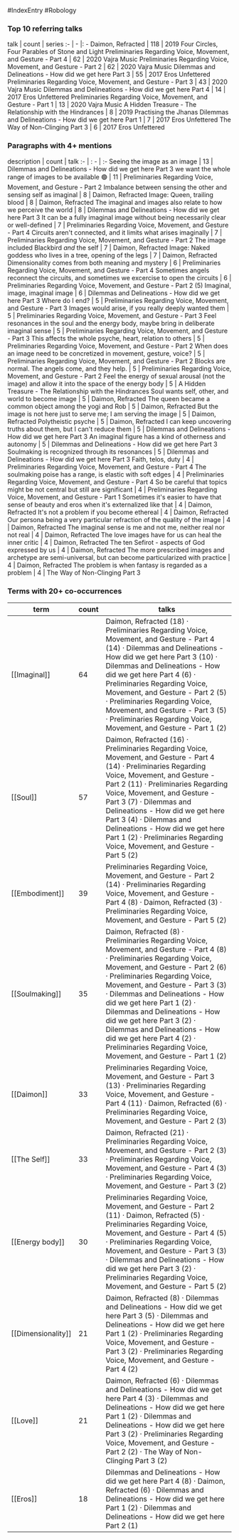 #IndexEntry #Robology

### Top 10 referring talks
talk | count | series
:- | - |: -
<a data-href="Daimon, Refracted" class="internal-link">Daimon, Refracted</a> | 118 | <a data-href="2019 Four Circles, Four Parables of Stone and Light" class="internal-link">2019 Four Circles, Four Parables of Stone and Light</a>
<a data-href="Preliminaries Regarding Voice, Movement, and Gesture - Part 4" class="internal-link">Preliminaries Regarding Voice, Movement, and Gesture - Part 4</a> | 62 | <a data-href="2020 Vajra Music" class="internal-link">2020 Vajra Music</a>
<a data-href="Preliminaries Regarding Voice, Movement, and Gesture - Part 2" class="internal-link">Preliminaries Regarding Voice, Movement, and Gesture - Part 2</a> | 62 | <a data-href="2020 Vajra Music" class="internal-link">2020 Vajra Music</a>
<a data-href="Dilemmas and Delineations - How did we get here Part 3" class="internal-link">Dilemmas and Delineations - How did we get here Part 3</a> | 55 | <a data-href="2017 Eros Unfettered" class="internal-link">2017 Eros Unfettered</a>
<a data-href="Preliminaries Regarding Voice, Movement, and Gesture - Part 3" class="internal-link">Preliminaries Regarding Voice, Movement, and Gesture - Part 3</a> | 43 | <a data-href="2020 Vajra Music" class="internal-link">2020 Vajra Music</a>
<a data-href="Dilemmas and Delineations - How did we get here Part 4" class="internal-link">Dilemmas and Delineations - How did we get here Part 4</a> | 14 | <a data-href="2017 Eros Unfettered" class="internal-link">2017 Eros Unfettered</a>
<a data-href="Preliminaries Regarding Voice, Movement, and Gesture - Part 1" class="internal-link">Preliminaries Regarding Voice, Movement, and Gesture - Part 1</a> | 13 | <a data-href="2020 Vajra Music" class="internal-link">2020 Vajra Music</a>
<a data-href="A Hidden Treasure - The Relationship with the Hindrances" class="internal-link">A Hidden Treasure - The Relationship with the Hindrances</a> | 8 | <a data-href="2019 Practising the Jhanas" class="internal-link">2019 Practising the Jhanas</a>
<a data-href="Dilemmas and Delineations - How did we get here Part 1" class="internal-link">Dilemmas and Delineations - How did we get here Part 1</a> | 7 | <a data-href="2017 Eros Unfettered" class="internal-link">2017 Eros Unfettered</a>
<a data-href="The Way of Non-Clinging Part 3" class="internal-link">The Way of Non-Clinging Part 3</a> | 6 | <a data-href="2017 Eros Unfettered" class="internal-link">2017 Eros Unfettered</a>

### Paragraphs with 4+ mentions
description | count | talk
:- | : - | :-
<a aria-label-position="top" aria-label="Dilemmas and Delineations - How did we get here Part 3 > Seeing the image as an image" data-href="Dilemmas and Delineations - How did we get here Part 3#Seeing the image as an image" class="internal-link">Seeing the image as an image</a> | 13 | <a data-href="Dilemmas and Delineations - How did we get here Part 3" class="internal-link">Dilemmas and Delineations - How did we get here Part 3</a>
<a aria-label-position="top" aria-label="Preliminaries Regarding Voice, Movement, and Gesture - Part 2 > we want the whole range of images to be available 🟢" data-href="Preliminaries Regarding Voice, Movement, and Gesture - Part 2#we want the whole range of images to be available 🟢" class="internal-link">we want the whole range of images to be available 🟢</a> | 11 | <a data-href="Preliminaries Regarding Voice, Movement, and Gesture - Part 2" class="internal-link">Preliminaries Regarding Voice, Movement, and Gesture - Part 2</a>
<a aria-label-position="top" aria-label="Daimon, Refracted > Imbalance between sensing the other and sensing self as imaginal" data-href="Daimon, Refracted#Imbalance between sensing the other and sensing self as imaginal" class="internal-link">Imbalance between sensing the other and sensing self as imaginal</a> | 8 | <a data-href="Daimon, Refracted" class="internal-link">Daimon, Refracted</a>
<a aria-label-position="top" aria-label="Daimon, Refracted > Image Queen trailing blood" data-href="Daimon, Refracted#Image Queen trailing blood" class="internal-link">Image: Queen, trailing blood</a> | 8 | <a data-href="Daimon, Refracted" class="internal-link">Daimon, Refracted</a>
<a aria-label-position="top" aria-label="Dilemmas and Delineations - How did we get here Part 3 > The imaginal and images also relate to how we perceive the world" data-href="Dilemmas and Delineations - How did we get here Part 3#The imaginal and images also relate to how we perceive the world" class="internal-link">The imaginal and images also relate to how we perceive the world</a> | 8 | <a data-href="Dilemmas and Delineations - How did we get here Part 3" class="internal-link">Dilemmas and Delineations - How did we get here Part 3</a>
<a aria-label-position="top" aria-label="Preliminaries Regarding Voice, Movement, and Gesture - Part 4 > It can be a fully imaginal image without being necessarily clear or well-defined" data-href="Preliminaries Regarding Voice, Movement, and Gesture - Part 4#It can be a fully imaginal image without being necessarily clear or well-defined" class="internal-link">It can be a fully imaginal image without being necessarily clear or well-defined</a> | 7 | <a data-href="Preliminaries Regarding Voice, Movement, and Gesture - Part 4" class="internal-link">Preliminaries Regarding Voice, Movement, and Gesture - Part 4</a>
<a aria-label-position="top" aria-label="Preliminaries Regarding Voice, Movement, and Gesture - Part 2 > Circuits arent connected and it limits what arises imaginally" data-href="Preliminaries Regarding Voice, Movement, and Gesture - Part 2#Circuits aren't connected and it limits what arises imaginally" class="internal-link">Circuits aren&#x27;t connected, and it limits what arises imaginally</a> | 7 | <a data-href="Preliminaries Regarding Voice, Movement, and Gesture - Part 2" class="internal-link">Preliminaries Regarding Voice, Movement, and Gesture - Part 2</a>
<a aria-label-position="top" aria-label="Daimon, Refracted > The image included Blackbird _and_ the self" data-href="Daimon, Refracted#The image included Blackbird _and_ the self" class="internal-link">The image included Blackbird _and_ the self</a> | 7 | <a data-href="Daimon, Refracted" class="internal-link">Daimon, Refracted</a>
<a aria-label-position="top" aria-label="Daimon, Refracted > Image Naked goddess who lives in a tree opening of the legs" data-href="Daimon, Refracted#Image Naked goddess who lives in a tree opening of the legs" class="internal-link">Image: Naked goddess who lives in a tree, opening of the legs</a> | 7 | <a data-href="Daimon, Refracted" class="internal-link">Daimon, Refracted</a>
<a aria-label-position="top" aria-label="Preliminaries Regarding Voice, Movement, and Gesture - Part 4 > Dimensionality comes from both meaning and mystery" data-href="Preliminaries Regarding Voice, Movement, and Gesture - Part 4#Dimensionality comes from both meaning and mystery" class="internal-link">Dimensionality comes from both meaning and mystery</a> | 6 | <a data-href="Preliminaries Regarding Voice, Movement, and Gesture - Part 4" class="internal-link">Preliminaries Regarding Voice, Movement, and Gesture - Part 4</a>
<a aria-label-position="top" aria-label="Preliminaries Regarding Voice, Movement, and Gesture - Part 2 > Sometimes angels reconnect the circuits and sometimes we excercise to open the circuits" data-href="Preliminaries Regarding Voice, Movement, and Gesture - Part 2#Sometimes angels reconnect the circuits and sometimes we excercise to open the circuits" class="internal-link">Sometimes angels reconnect the circuits, and sometimes we excercise to open the circuits</a> | 6 | <a data-href="Preliminaries Regarding Voice, Movement, and Gesture - Part 2" class="internal-link">Preliminaries Regarding Voice, Movement, and Gesture - Part 2</a>
<a aria-label-position="top" aria-label="Dilemmas and Delineations - How did we get here Part 3 > 5 Imaginal image imaginal image" data-href="Dilemmas and Delineations - How did we get here Part 3#5 Imaginal image imaginal image" class="internal-link">(5) Imaginal, image, imaginal image</a> | 6 | <a data-href="Dilemmas and Delineations - How did we get here Part 3" class="internal-link">Dilemmas and Delineations - How did we get here Part 3</a>
<a aria-label-position="top" aria-label="Preliminaries Regarding Voice, Movement, and Gesture - Part 3 > Where do I end" data-href="Preliminaries Regarding Voice, Movement, and Gesture - Part 3#Where do I end" class="internal-link">Where do I end?</a> | 5 | <a data-href="Preliminaries Regarding Voice, Movement, and Gesture - Part 3" class="internal-link">Preliminaries Regarding Voice, Movement, and Gesture - Part 3</a>
<a aria-label-position="top" aria-label="Preliminaries Regarding Voice, Movement, and Gesture - Part 3 > Images would arise if you really deeply wanted them" data-href="Preliminaries Regarding Voice, Movement, and Gesture - Part 3#Images would arise if you really deeply wanted them" class="internal-link">Images would arise, if you really deeply wanted them</a> | 5 | <a data-href="Preliminaries Regarding Voice, Movement, and Gesture - Part 3" class="internal-link">Preliminaries Regarding Voice, Movement, and Gesture - Part 3</a>
<a aria-label-position="top" aria-label="Preliminaries Regarding Voice, Movement, and Gesture - Part 3 > Feel resonances in the soul and the energy body maybe bring in deliberate imaginal sense" data-href="Preliminaries Regarding Voice, Movement, and Gesture - Part 3#Feel resonances in the soul and the energy body maybe bring in deliberate imaginal sense" class="internal-link">Feel resonances in the soul and the energy body, maybe bring in deliberate imaginal sense</a> | 5 | <a data-href="Preliminaries Regarding Voice, Movement, and Gesture - Part 3" class="internal-link">Preliminaries Regarding Voice, Movement, and Gesture - Part 3</a>
<a aria-label-position="top" aria-label="Preliminaries Regarding Voice, Movement, and Gesture - Part 2 > This affects the whole psyche heart relation to others" data-href="Preliminaries Regarding Voice, Movement, and Gesture - Part 2#This affects the whole psyche heart relation to others" class="internal-link">This affects the whole psyche, heart, relation to others</a> | 5 | <a data-href="Preliminaries Regarding Voice, Movement, and Gesture - Part 2" class="internal-link">Preliminaries Regarding Voice, Movement, and Gesture - Part 2</a>
<a aria-label-position="top" aria-label="Preliminaries Regarding Voice, Movement, and Gesture - Part 2 > When does an image need to be concretized in movement gesture voice" data-href="Preliminaries Regarding Voice, Movement, and Gesture - Part 2#When does an image need to be concretized in movement gesture voice" class="internal-link">When does an image need to be concretized in movement, gesture, voice?</a> | 5 | <a data-href="Preliminaries Regarding Voice, Movement, and Gesture - Part 2" class="internal-link">Preliminaries Regarding Voice, Movement, and Gesture - Part 2</a>
<a aria-label-position="top" aria-label="Preliminaries Regarding Voice, Movement, and Gesture - Part 2 > Blocks are normal The angels come and they help " data-href="Preliminaries Regarding Voice, Movement, and Gesture - Part 2#Blocks are normal The angels come and they help " class="internal-link">Blocks are normal. The angels come, and they help.</a> | 5 | <a data-href="Preliminaries Regarding Voice, Movement, and Gesture - Part 2" class="internal-link">Preliminaries Regarding Voice, Movement, and Gesture - Part 2</a>
<a aria-label-position="top" aria-label="A Hidden Treasure - The Relationship with the Hindrances > Feel the energy of sexual arousal not the image and allow it into the space of the energy body" data-href="A Hidden Treasure - The Relationship with the Hindrances#Feel the energy of sexual arousal not the image and allow it into the space of the energy body" class="internal-link">Feel the energy of sexual arousal (not the image) and allow it into the space of the energy body</a> | 5 | <a data-href="A Hidden Treasure - The Relationship with the Hindrances" class="internal-link">A Hidden Treasure - The Relationship with the Hindrances</a>
<a aria-label-position="top" aria-label="Daimon, Refracted > Soul wants self other and world to become image" data-href="Daimon, Refracted#Soul wants self other and world to become image" class="internal-link">Soul wants self, other, and world to become image</a> | 5 | <a data-href="Daimon, Refracted" class="internal-link">Daimon, Refracted</a>
<a aria-label-position="top" aria-label="Daimon, Refracted > The queen became a common object among the yogi and Rob" data-href="Daimon, Refracted#The queen became a common object among the yogi and Rob" class="internal-link">The queen became a common object among the yogi and Rob</a> | 5 | <a data-href="Daimon, Refracted" class="internal-link">Daimon, Refracted</a>
<a aria-label-position="top" aria-label="Daimon, Refracted > But the image is not here just to serve me; I am serving the image" data-href="Daimon, Refracted#But the image is not here just to serve me; I am serving the image" class="internal-link">But the image is not here just to serve me; I am serving the image</a> | 5 | <a data-href="Daimon, Refracted" class="internal-link">Daimon, Refracted</a>
<a aria-label-position="top" aria-label="Daimon, Refracted > Polytheistic psyche" data-href="Daimon, Refracted#Polytheistic psyche" class="internal-link">Polytheistic psyche</a> | 5 | <a data-href="Daimon, Refracted" class="internal-link">Daimon, Refracted</a>
<a aria-label-position="top" aria-label="Dilemmas and Delineations - How did we get here Part 3 > I can keep uncovering truths about them but I cant reduce them" data-href="Dilemmas and Delineations - How did we get here Part 3#I can keep uncovering truths about them but I can't reduce them" class="internal-link">I can keep uncovering truths about them, but I can&#x27;t reduce them</a> | 5 | <a data-href="Dilemmas and Delineations - How did we get here Part 3" class="internal-link">Dilemmas and Delineations - How did we get here Part 3</a>
<a aria-label-position="top" aria-label="Dilemmas and Delineations - How did we get here Part 3 > An imaginal figure has a kind of otherness and autonomy" data-href="Dilemmas and Delineations - How did we get here Part 3#An imaginal figure has a kind of otherness and autonomy" class="internal-link">An imaginal figure has a kind of otherness and autonomy</a> | 5 | <a data-href="Dilemmas and Delineations - How did we get here Part 3" class="internal-link">Dilemmas and Delineations - How did we get here Part 3</a>
<a aria-label-position="top" aria-label="Dilemmas and Delineations - How did we get here Part 3 > Soulmaking is recognized through its resonances" data-href="Dilemmas and Delineations - How did we get here Part 3#Soulmaking is recognized through its resonances" class="internal-link">Soulmaking is recognized through its resonances</a> | 5 | <a data-href="Dilemmas and Delineations - How did we get here Part 3" class="internal-link">Dilemmas and Delineations - How did we get here Part 3</a>
<a aria-label-position="top" aria-label="Preliminaries Regarding Voice, Movement, and Gesture - Part 4 > Faith telos duty" data-href="Preliminaries Regarding Voice, Movement, and Gesture - Part 4#Faith telos duty" class="internal-link">Faith, telos, duty</a> | 4 | <a data-href="Preliminaries Regarding Voice, Movement, and Gesture - Part 4" class="internal-link">Preliminaries Regarding Voice, Movement, and Gesture - Part 4</a>
<a aria-label-position="top" aria-label="Preliminaries Regarding Voice, Movement, and Gesture - Part 4 > The soulmaking poise has a range is elastic with soft edges" data-href="Preliminaries Regarding Voice, Movement, and Gesture - Part 4#The soulmaking poise has a range is elastic with soft edges" class="internal-link">The soulmaking poise has a range, is elastic with soft edges</a> | 4 | <a data-href="Preliminaries Regarding Voice, Movement, and Gesture - Part 4" class="internal-link">Preliminaries Regarding Voice, Movement, and Gesture - Part 4</a>
<a aria-label-position="top" aria-label="Preliminaries Regarding Voice, Movement, and Gesture - Part 1 > So be careful that topics might be not central but still are significant" data-href="Preliminaries Regarding Voice, Movement, and Gesture - Part 1#So be careful that topics might be not central but still are significant" class="internal-link">So be careful that topics might be not central but still are significant</a> | 4 | <a data-href="Preliminaries Regarding Voice, Movement, and Gesture - Part 1" class="internal-link">Preliminaries Regarding Voice, Movement, and Gesture - Part 1</a>
<a aria-label-position="top" aria-label="Daimon, Refracted > Sometimes its easier to have that sense of beauty and eros when its externalized like that" data-href="Daimon, Refracted#Sometimes it's easier to have that sense of beauty and eros when it's externalized like that" class="internal-link">Sometimes it&#x27;s easier to have that sense of beauty and eros when it&#x27;s externalized like that</a> | 4 | <a data-href="Daimon, Refracted" class="internal-link">Daimon, Refracted</a>
<a aria-label-position="top" aria-label="Daimon, Refracted > Its not a problem if you become ethereal" data-href="Daimon, Refracted#It's not a problem if you become ethereal" class="internal-link">It&#x27;s not a problem if you become ethereal</a> | 4 | <a data-href="Daimon, Refracted" class="internal-link">Daimon, Refracted</a>
<a aria-label-position="top" aria-label="Daimon, Refracted > Our persona being a very particular refraction of the quality of the image" data-href="Daimon, Refracted#Our persona being a very particular refraction of the quality of the image" class="internal-link">Our persona being a very particular refraction of the quality of the image</a> | 4 | <a data-href="Daimon, Refracted" class="internal-link">Daimon, Refracted</a>
<a aria-label-position="top" aria-label="Daimon, Refracted > The imaginal sense is me and not me neither real nor not real" data-href="Daimon, Refracted#The imaginal sense is me and not me neither real nor not real" class="internal-link">The imaginal sense is me and not me, neither real nor not real</a> | 4 | <a data-href="Daimon, Refracted" class="internal-link">Daimon, Refracted</a>
<a aria-label-position="top" aria-label="Daimon, Refracted > The love images have for us can heal the inner critic" data-href="Daimon, Refracted#The love images have for us can heal the inner critic" class="internal-link">The love images have for us can heal the inner critic</a> | 4 | <a data-href="Daimon, Refracted" class="internal-link">Daimon, Refracted</a>
<a aria-label-position="top" aria-label="Daimon, Refracted > The ten Sefirot - aspects of God expressed by us" data-href="Daimon, Refracted#The ten Sefirot - aspects of God expressed by us" class="internal-link">The ten Sefirot - aspects of God expressed by us</a> | 4 | <a data-href="Daimon, Refracted" class="internal-link">Daimon, Refracted</a>
<a aria-label-position="top" aria-label="Daimon, Refracted > The more prescribed images and archetype are semi-universal but can become particularized with practice" data-href="Daimon, Refracted#The more prescribed images and archetype are semi-universal but can become particularized with practice" class="internal-link">The more prescribed images and archetype are semi-universal, but can become particularized with practice</a> | 4 | <a data-href="Daimon, Refracted" class="internal-link">Daimon, Refracted</a>
<a aria-label-position="top" aria-label="The Way of Non-Clinging Part 3 > The problem is when fantasy is regarded as a problem" data-href="The Way of Non-Clinging Part 3#The problem is when fantasy is regarded as a problem" class="internal-link">The problem is when fantasy is regarded as a problem</a> | 4 | <a data-href="The Way of Non-Clinging Part 3" class="internal-link">The Way of Non-Clinging Part 3</a>

### Terms with 20+ co-occurrences
term | count | talks
-|-|-
[[Imaginal]] | 64 | <span class="counts"><a data-href="Daimon, Refracted" class="internal-link">Daimon, Refracted</a> (18) · <a data-href="Preliminaries Regarding Voice, Movement, and Gesture - Part 4" class="internal-link">Preliminaries Regarding Voice, Movement, and Gesture - Part 4</a> (14) · <a data-href="Dilemmas and Delineations - How did we get here Part 3" class="internal-link">Dilemmas and Delineations - How did we get here Part 3</a> (10) · <a data-href="Dilemmas and Delineations - How did we get here Part 4" class="internal-link">Dilemmas and Delineations - How did we get here Part 4</a> (6) · <a data-href="Preliminaries Regarding Voice, Movement, and Gesture - Part 2" class="internal-link">Preliminaries Regarding Voice, Movement, and Gesture - Part 2</a> (5) · <a data-href="Preliminaries Regarding Voice, Movement, and Gesture - Part 3" class="internal-link">Preliminaries Regarding Voice, Movement, and Gesture - Part 3</a> (5) · <a data-href="Preliminaries Regarding Voice, Movement, and Gesture - Part 1" class="internal-link">Preliminaries Regarding Voice, Movement, and Gesture - Part 1</a> (2)</span> 
[[Soul]] | 57 | <span class="counts"><a data-href="Daimon, Refracted" class="internal-link">Daimon, Refracted</a> (16) · <a data-href="Preliminaries Regarding Voice, Movement, and Gesture - Part 4" class="internal-link">Preliminaries Regarding Voice, Movement, and Gesture - Part 4</a> (14) · <a data-href="Preliminaries Regarding Voice, Movement, and Gesture - Part 2" class="internal-link">Preliminaries Regarding Voice, Movement, and Gesture - Part 2</a> (11) · <a data-href="Preliminaries Regarding Voice, Movement, and Gesture - Part 3" class="internal-link">Preliminaries Regarding Voice, Movement, and Gesture - Part 3</a> (7) · <a data-href="Dilemmas and Delineations - How did we get here Part 3" class="internal-link">Dilemmas and Delineations - How did we get here Part 3</a> (4) · <a data-href="Dilemmas and Delineations - How did we get here Part 1" class="internal-link">Dilemmas and Delineations - How did we get here Part 1</a> (2) · <a data-href="Preliminaries Regarding Voice, Movement, and Gesture - Part 5" class="internal-link">Preliminaries Regarding Voice, Movement, and Gesture - Part 5</a> (2)</span> 
[[Embodiment]] | 39 | <span class="counts"><a data-href="Preliminaries Regarding Voice, Movement, and Gesture - Part 2" class="internal-link">Preliminaries Regarding Voice, Movement, and Gesture - Part 2</a> (14) · <a data-href="Preliminaries Regarding Voice, Movement, and Gesture - Part 4" class="internal-link">Preliminaries Regarding Voice, Movement, and Gesture - Part 4</a> (8) · <a data-href="Daimon, Refracted" class="internal-link">Daimon, Refracted</a> (3) · <a data-href="Preliminaries Regarding Voice, Movement, and Gesture - Part 5" class="internal-link">Preliminaries Regarding Voice, Movement, and Gesture - Part 5</a> (2)</span> 
[[Soulmaking]] | 35 | <span class="counts"><a data-href="Daimon, Refracted" class="internal-link">Daimon, Refracted</a> (8) · <a data-href="Preliminaries Regarding Voice, Movement, and Gesture - Part 4" class="internal-link">Preliminaries Regarding Voice, Movement, and Gesture - Part 4</a> (8) · <a data-href="Preliminaries Regarding Voice, Movement, and Gesture - Part 2" class="internal-link">Preliminaries Regarding Voice, Movement, and Gesture - Part 2</a> (6) · <a data-href="Preliminaries Regarding Voice, Movement, and Gesture - Part 3" class="internal-link">Preliminaries Regarding Voice, Movement, and Gesture - Part 3</a> (3) · <a data-href="Dilemmas and Delineations - How did we get here Part 1" class="internal-link">Dilemmas and Delineations - How did we get here Part 1</a> (2) · <a data-href="Dilemmas and Delineations - How did we get here Part 3" class="internal-link">Dilemmas and Delineations - How did we get here Part 3</a> (2) · <a data-href="Dilemmas and Delineations - How did we get here Part 4" class="internal-link">Dilemmas and Delineations - How did we get here Part 4</a> (2) · <a data-href="Preliminaries Regarding Voice, Movement, and Gesture - Part 1" class="internal-link">Preliminaries Regarding Voice, Movement, and Gesture - Part 1</a> (2)</span> 
[[Daimon]] | 33 | <span class="counts"><a data-href="Preliminaries Regarding Voice, Movement, and Gesture - Part 3" class="internal-link">Preliminaries Regarding Voice, Movement, and Gesture - Part 3</a> (13) · <a data-href="Preliminaries Regarding Voice, Movement, and Gesture - Part 4" class="internal-link">Preliminaries Regarding Voice, Movement, and Gesture - Part 4</a> (11) · <a data-href="Daimon, Refracted" class="internal-link">Daimon, Refracted</a> (6) · <a data-href="Preliminaries Regarding Voice, Movement, and Gesture - Part 2" class="internal-link">Preliminaries Regarding Voice, Movement, and Gesture - Part 2</a> (3)</span> 
[[The Self]] | 33 | <span class="counts"><a data-href="Daimon, Refracted" class="internal-link">Daimon, Refracted</a> (21) · <a data-href="Preliminaries Regarding Voice, Movement, and Gesture - Part 2" class="internal-link">Preliminaries Regarding Voice, Movement, and Gesture - Part 2</a> (3) · <a data-href="Preliminaries Regarding Voice, Movement, and Gesture - Part 4" class="internal-link">Preliminaries Regarding Voice, Movement, and Gesture - Part 4</a> (3) · <a data-href="Preliminaries Regarding Voice, Movement, and Gesture - Part 3" class="internal-link">Preliminaries Regarding Voice, Movement, and Gesture - Part 3</a> (2)</span> 
[[Energy body]] | 30 | <span class="counts"><a data-href="Preliminaries Regarding Voice, Movement, and Gesture - Part 2" class="internal-link">Preliminaries Regarding Voice, Movement, and Gesture - Part 2</a> (11) · <a data-href="Daimon, Refracted" class="internal-link">Daimon, Refracted</a> (5) · <a data-href="Preliminaries Regarding Voice, Movement, and Gesture - Part 4" class="internal-link">Preliminaries Regarding Voice, Movement, and Gesture - Part 4</a> (5) · <a data-href="Preliminaries Regarding Voice, Movement, and Gesture - Part 3" class="internal-link">Preliminaries Regarding Voice, Movement, and Gesture - Part 3</a> (3) · <a data-href="Dilemmas and Delineations - How did we get here Part 3" class="internal-link">Dilemmas and Delineations - How did we get here Part 3</a> (2) · <a data-href="Preliminaries Regarding Voice, Movement, and Gesture - Part 5" class="internal-link">Preliminaries Regarding Voice, Movement, and Gesture - Part 5</a> (2)</span> 
[[Dimensionality]] | 21 | <span class="counts"><a data-href="Daimon, Refracted" class="internal-link">Daimon, Refracted</a> (8) · <a data-href="Dilemmas and Delineations - How did we get here Part 3" class="internal-link">Dilemmas and Delineations - How did we get here Part 3</a> (5) · <a data-href="Dilemmas and Delineations - How did we get here Part 1" class="internal-link">Dilemmas and Delineations - How did we get here Part 1</a> (2) · <a data-href="Preliminaries Regarding Voice, Movement, and Gesture - Part 3" class="internal-link">Preliminaries Regarding Voice, Movement, and Gesture - Part 3</a> (2) · <a data-href="Preliminaries Regarding Voice, Movement, and Gesture - Part 4" class="internal-link">Preliminaries Regarding Voice, Movement, and Gesture - Part 4</a> (2)</span> 
[[Love]] | 21 | <span class="counts"><a data-href="Daimon, Refracted" class="internal-link">Daimon, Refracted</a> (6) · <a data-href="Dilemmas and Delineations - How did we get here Part 4" class="internal-link">Dilemmas and Delineations - How did we get here Part 4</a> (3) · <a data-href="Dilemmas and Delineations - How did we get here Part 1" class="internal-link">Dilemmas and Delineations - How did we get here Part 1</a> (2) · <a data-href="Dilemmas and Delineations - How did we get here Part 3" class="internal-link">Dilemmas and Delineations - How did we get here Part 3</a> (2) · <a data-href="Preliminaries Regarding Voice, Movement, and Gesture - Part 2" class="internal-link">Preliminaries Regarding Voice, Movement, and Gesture - Part 2</a> (2) · <a data-href="The Way of Non-Clinging Part 3" class="internal-link">The Way of Non-Clinging Part 3</a> (2)</span> 
[[Eros]] | 18 | <span class="counts"><a data-href="Dilemmas and Delineations - How did we get here Part 4" class="internal-link">Dilemmas and Delineations - How did we get here Part 4</a> (8) · <a data-href="Daimon, Refracted" class="internal-link">Daimon, Refracted</a> (6) · <a data-href="Dilemmas and Delineations - How did we get here Part 1" class="internal-link">Dilemmas and Delineations - How did we get here Part 1</a> (2) · <a data-href="Dilemmas and Delineations - How did we get here Part 2" class="internal-link">Dilemmas and Delineations - How did we get here Part 2</a> (1)</span> 

